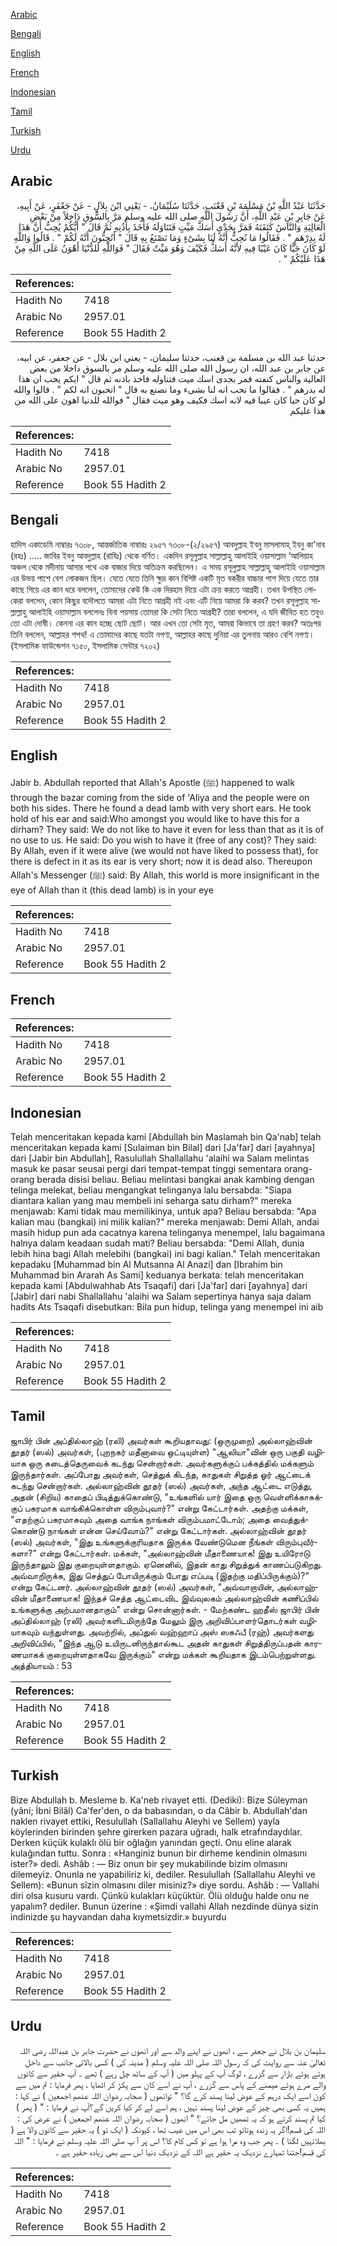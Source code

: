 [Arabic](#arabic)

[Bengali](#bengali)

[English](#english)

[French](#french)

[Indonesian](#indonesian)

[Tamil](#tamil)

[Turkish](#turkish)

[Urdu](#urdu)

## Arabic


<div dir="rtl" lang="ar" style={{fontSize:'larger',backgroundColor:'#f8f9fa',padding:20}}>
حَدَّثَنَا عَبْدُ اللَّهِ بْنُ مَسْلَمَةَ بْنِ قَعْنَبٍ، حَدَّثَنَا سُلَيْمَانُ، - يَعْنِي ابْنَ بِلاَلٍ - عَنْ جَعْفَرٍ، عَنْ أَبِيهِ، عَنْ جَابِرِ بْنِ عَبْدِ اللَّهِ، أَنَّ رَسُولَ اللَّهِ صلى الله عليه وسلم مَرَّ بِالسُّوقِ دَاخِلاً مِنْ بَعْضِ الْعَالِيَةِ وَالنَّاسُ كَنَفَتَهُ فَمَرَّ بِجَدْىٍ أَسَكَّ مَيِّتٍ فَتَنَاوَلَهُ فَأَخَذَ بِأُذُنِهِ ثُمَّ قَالَ ‏"‏ أَيُّكُمْ يُحِبُّ أَنَّ هَذَا لَهُ بِدِرْهَمٍ ‏"‏ ‏.‏ فَقَالُوا مَا نُحِبُّ أَنَّهُ لَنَا بِشَىْءٍ وَمَا نَصْنَعُ بِهِ قَالَ ‏"‏ أَتُحِبُّونَ أَنَّهُ لَكُمْ ‏"‏ ‏.‏ قَالُوا وَاللَّهِ لَوْ كَانَ حَيًّا كَانَ عَيْبًا فِيهِ لأَنَّهُ أَسَكُّ فَكَيْفَ وَهُوَ مَيِّتٌ فَقَالَ ‏"‏ فَوَاللَّهِ لَلدُّنْيَا أَهْوَنُ عَلَى اللَّهِ مِنْ هَذَا عَلَيْكُمْ ‏"‏ ‏.‏
</div>
<div style={{backgroundColor:'#f8f9fa',padding:20, marginBottom: 10}}><table> <thead> <tr> <th>References:</th> <th></th> </tr> </thead> <tbody><tr><td>Hadith No</td><td>7418</td></tr><tr><td>Arabic No</td><td>2957.01</td></tr><tr><td>Reference</td><td>Book 55 Hadith 2</td></tr></tbody></table></div>


<div dir="rtl" lang="ar" style={{fontSize:'larger',backgroundColor:'#f8f9fa',padding:20}}>
حدثنا عبد الله بن مسلمة بن قعنب، حدثنا سليمان، - يعني ابن بلال - عن جعفر، عن ابيه، عن جابر بن عبد الله، ان رسول الله صلى الله عليه وسلم مر بالسوق داخلا من بعض العالية والناس كنفته فمر بجدى اسك ميت فتناوله فاخذ باذنه ثم قال " ايكم يحب ان هذا له بدرهم " . فقالوا ما نحب انه لنا بشىء وما نصنع به قال " اتحبون انه لكم " . قالوا والله لو كان حيا كان عيبا فيه لانه اسك فكيف وهو ميت فقال " فوالله للدنيا اهون على الله من هذا عليكم
</div>
<div style={{backgroundColor:'#f8f9fa',padding:20, marginBottom: 10}}><table> <thead> <tr> <th>References:</th> <th></th> </tr> </thead> <tbody><tr><td>Hadith No</td><td>7418</td></tr><tr><td>Arabic No</td><td>2957.01</td></tr><tr><td>Reference</td><td>Book 55 Hadith 2</td></tr></tbody></table></div>

## Bengali


<div dir="ltr" lang="bn" style={{fontSize:'larger',backgroundColor:'#f8f9fa',padding:20}}>
হাদিস একাডেমি নাম্বারঃ ৭৩০৮, আন্তর্জাতিক নাম্বারঃ ২৯৫৭ ৭৩০৮-(২/২৯৫৭) আবদুল্লাহ ইবনু মাসলামাহ্ ইবনু কা'নাব (রহঃ) ..... জাবির ইবনু আবদুল্লাহ (রাযিঃ) থেকে বর্ণিত। একদিন রসূলুল্লাহ সাল্লাল্লাহু আলাইহি ওয়াসাল্লাম ‘আলিয়াহ অঞ্চল থেকে মদীনায় আসার পথে এক বাজার দিয়ে অতিক্রম করছিলেন। এ সময় রসূলুল্লাহ সাল্লাল্লাহু আলাইহি ওয়াসাল্লাম এর উভয় পাশে বেশ লোকজন ছিল। যেতে যেতে তিনি ক্ষুদ্র কান বিশিষ্ট একটি মৃত বকরীর বাচ্চার পাশ দিয়ে যেতে তার কাছে গিয়ে এর কান ধরে বললেন, তোমাদের কেউ কি এক দিরহাম দিয়ে এটা ক্রয় করতে আগ্রহী। তখন উপস্থিত লোকেরা বললেন, কোন কিছুর বদৌলতে আমরা এটা নিতে আগ্রহী নই এবং এটি নিয়ে আমরা কি করব? তখন রসূলুল্লাহ সাল্লাল্লাহু আলাইহি ওয়াসাল্লাম বললেনঃ বিনা পয়সায় তোমরা কি সেটা নিতে আগ্রহী? তারা বললেন, এ যদি জীবিত হত তবুও তো এটা দোষী। কেননা এর কান হচ্ছে ছোট ছোট। আর এখন তো সেটা মৃত, আমরা কিভাবে তা গ্রহণ করব? অতঃপর তিনি বললেন, আল্লাহর শপথ! এ তোমাদের কাছে যতটা নগণ্য, আল্লাহর কাছে দুনিয়া এর তুলনায় আরও বেশি নগণ্য। (ইসলামিক ফাউন্ডেশন ৭১৫০, ইসলামিক সেন্টার ৭২০২)
</div>
<div style={{backgroundColor:'#f8f9fa',padding:20, marginBottom: 10}}><table> <thead> <tr> <th>References:</th> <th></th> </tr> </thead> <tbody><tr><td>Hadith No</td><td>7418</td></tr><tr><td>Arabic No</td><td>2957.01</td></tr><tr><td>Reference</td><td>Book 55 Hadith 2</td></tr></tbody></table></div>

## English


<div dir="ltr" lang="en" style={{fontSize:'larger',backgroundColor:'#f8f9fa',padding:20}}>
Jabir b. Abdullah reported that Allah's Apostle (ﷺ) happened to walk through the bazar coming from the side of 'Aliya and the people were on both his sides. There he found a dead lamb with very short ears. He took hold of his ear and said:Who amongst you would like to have this for a dirham? They said: We do not like to have it even for less than that as it is of no use to us. He said: Do you wish to have it (free of any cost)? They said: By Allah, even if it were alive (we would not have liked to possess that), for there is defect in it as its ear is very short; now it is dead also. Thereupon Allah's Messenger (ﷺ) said: By Allah, this world is more insignificant in the eye of Allah than it (this dead lamb) is in your eye
</div>
<div style={{backgroundColor:'#f8f9fa',padding:20, marginBottom: 10}}><table> <thead> <tr> <th>References:</th> <th></th> </tr> </thead> <tbody><tr><td>Hadith No</td><td>7418</td></tr><tr><td>Arabic No</td><td>2957.01</td></tr><tr><td>Reference</td><td>Book 55 Hadith 2</td></tr></tbody></table></div>

## French


<div dir="ltr" lang="fr" style={{fontSize:'larger',backgroundColor:'#f8f9fa',padding:20}}>

</div>
<div style={{backgroundColor:'#f8f9fa',padding:20, marginBottom: 10}}><table> <thead> <tr> <th>References:</th> <th></th> </tr> </thead> <tbody><tr><td>Hadith No</td><td>7418</td></tr><tr><td>Arabic No</td><td>2957.01</td></tr><tr><td>Reference</td><td>Book 55 Hadith 2</td></tr></tbody></table></div>

## Indonesian


<div dir="ltr" lang="id" style={{fontSize:'larger',backgroundColor:'#f8f9fa',padding:20}}>
Telah menceritakan kepada kami [Abdullah bin Maslamah bin Qa'nab] telah menceritakan kepada kami [Sulaiman bin Bilal] dari [Ja'far] dari [ayahnya] dari [Jabir bin Abdullah], Rasulullah Shallallahu 'alaihi wa Salam melintas masuk ke pasar seusai pergi dari tempat-tempat tinggi sementara orang-orang berada disisi beliau. Beliau melintasi bangkai anak kambing dengan telinga melekat, beliau mengangkat telinganya lalu bersabda: "Siapa diantara kalian yang mau membeli ini seharga satu dirham?" mereka menjawab: Kami tidak mau memilikinya, untuk apa? Beliau bersabda: "Apa kalian mau (bangkai) ini milik kalian?" mereka menjawab: Demi Allah, andai masih hidup pun ada cacatnya karena telinganya menempel, lalu bagaimana halnya dalam keadaan sudah mati? Beliau bersabda: "Demi Allah, dunia lebih hina bagi Allah melebihi (bangkai) ini bagi kalian." Telah menceritakan kepadaku [Muhammad bin Al Mutsanna Al Anazi] dan [Ibrahim bin Muhammad bin Ararah As Sami] keduanya berkata: telah menceritakan kepada kami [Abdulwahhab Ats Tsaqafi] dari [Ja'far] dari [ayahnya] dari [Jabir] dari nabi Shallallahu 'alaihi wa Salam sepertinya hanya saja dalam hadits Ats Tsaqafi disebutkan: Bila pun hidup, telinga yang menempel ini aib
</div>
<div style={{backgroundColor:'#f8f9fa',padding:20, marginBottom: 10}}><table> <thead> <tr> <th>References:</th> <th></th> </tr> </thead> <tbody><tr><td>Hadith No</td><td>7418</td></tr><tr><td>Arabic No</td><td>2957.01</td></tr><tr><td>Reference</td><td>Book 55 Hadith 2</td></tr></tbody></table></div>

## Tamil


<div dir="ltr" lang="ta" style={{fontSize:'larger',backgroundColor:'#f8f9fa',padding:20}}>
ஜாபிர் பின் அப்தில்லாஹ் (ரலி) அவர்கள் கூறியதாவது: (ஒருமுறை) அல்லாஹ்வின் தூதர் (ஸல்) அவர்கள், (புறநகர் மதீனாவை ஒட்டியுள்ள) "ஆலியா"வின் ஒரு பகுதி வழியாக ஒரு கடைத்தெருவைக் கடந்து சென்றார்கள். அவர்களுக்குப் பக்கத்தில் மக்களும் இருந்தார்கள். அப்போது அவர்கள், செத்துக் கிடந்த, காதுகள் சிறுத்த ஓர் ஆட்டைக் கடந்து சென்றார்கள். அல்லாஹ்வின் தூதர் (ஸல்) அவர்கள், அந்த ஆட்டை எடுத்து, அதன் (சிறிய) காதைப் பிடித்துக்கொண்டு, "உங்களில் யார் இதை ஒரு வெள்ளிக்காசுக்குப் பகரமாக வாங்கிக்கொள்ள விரும்புவார்?" என்று கேட்டார்கள். அதற்கு மக்கள், "எதற்குப் பகரமாகவும் அதை வாங்க நாங்கள் விரும்பமாட்டோம்; அதை வைத்துக்கொண்டு நாங்கள் என்ன செய்வோம்?" என்று கேட்டார்கள். அல்லாஹ்வின் தூதர் (ஸல்) அவர்கள், "இது உங்களுக்குரியதாக இருக்க வேண்டுமென நீங்கள் விரும்புவீர்களா?" என்று கேட்டார்கள். மக்கள், "அல்லாஹ்வின் மீதாணையாக! இது உயிரோடு இருந்தாலும் இது குறையுள்ளதாகும். ஏனெனில், இதன் காது சிறுத்துக் காணப்படுகிறது. அவ்வாறிருக்க, இது செத்துப் போயிருக்கும் போது எப்படி (இதற்கு மதிப்பிருக்கும்)?" என்று கேட்டனர். அல்லாஹ்வின் தூதர் (ஸல்) அவர்கள், "அவ்வாறாயின், அல்லாஹ்வின் மீதாணையாக! இந்தச் செத்த ஆட்டைவிட இவ்வுலகம் அல்லாஹ்வின் கணிப்பில் உங்களுக்கு அற்பமானதாகும்" என்று சொன்னார்கள். - மேற்கண்ட ஹதீஸ் ஜாபிர் பின் அப்தில்லாஹ் (ரலி) அவர்களிடமிருந்தே மேலும் இரு அறிவிப்பாளர்தொடர்கள் வழியாகவும் வந்துள்ளது. அவற்றில், அப்துல் வஹ்ஹாப் அஸ் ஸகஃபீ (ரஹ்) அவர்களது அறிவிப்பில், "இந்த ஆடு உயிருடனிருந்தால்கூட அதன் காதுகள் சிறுத்திருப்பதன் காரணமாகக் குறையுள்ளதாகவே இருக்கும்" என்று மக்கள் கூறியதாக இடம்பெற்றுள்ளது. அத்தியாயம் : 53
</div>
<div style={{backgroundColor:'#f8f9fa',padding:20, marginBottom: 10}}><table> <thead> <tr> <th>References:</th> <th></th> </tr> </thead> <tbody><tr><td>Hadith No</td><td>7418</td></tr><tr><td>Arabic No</td><td>2957.01</td></tr><tr><td>Reference</td><td>Book 55 Hadith 2</td></tr></tbody></table></div>

## Turkish


<div dir="ltr" lang="tr" style={{fontSize:'larger',backgroundColor:'#f8f9fa',padding:20}}>
Bize Abdullah b. Mesleme b. Ka'neb rivayet etti. (Dediki): Bize Süleyman (yâni; İbni Bilâl) Ca'fer'den, o da babasından, o da Câbir b. Abdullah'dan naklen rivayet ettiki, Resulullah (Sallallahu Aleyhi ve Sellem) yayla köylerinden birinden şehre girerken pazara uğradı, halk etrafındaydılar. Derken küçük kulaklı ölü bir oğlağın yanından geçti. Onu eline alarak kulağından tuttu. Sonra : «Hanginiz bunun bir dirheme kendinin olmasını ister?» dedi. Ashâb : — Biz onun bir şey mukabilinde bizim olmasını dilemeyiz. Onunla ne yapabiliriz ki, dediler. Resulullah (Sallallahu Aleyhi ve Sellem): «Bunun sîzin olmasını diler misiniz?» diye sordu. Ashâb : — Vallahi diri olsa kusuru vardı. Çünkü kulakları küçüktür. Ölü olduğu halde onu ne yapalım? dediler. Bunun üzerine : «Şimdi vallahi Allah nezdinde dünya sizin indinizde şu hayvandan daha kıymetsizdir.» buyurdu
</div>
<div style={{backgroundColor:'#f8f9fa',padding:20, marginBottom: 10}}><table> <thead> <tr> <th>References:</th> <th></th> </tr> </thead> <tbody><tr><td>Hadith No</td><td>7418</td></tr><tr><td>Arabic No</td><td>2957.01</td></tr><tr><td>Reference</td><td>Book 55 Hadith 2</td></tr></tbody></table></div>

## Urdu


<div dir="rtl" lang="ur" style={{fontSize:'larger',backgroundColor:'#f8f9fa',padding:20}}>
سلیمان بن بلال نے جعفر سے ، انھوں نے اپنے والد سے اور انھوں نے حضرت جابر بن عبداللہ رضی اللہ تعالیٰ عنہ سے روایت کی کہ رسول اللہ صلی اللہ علیہ وسلم ( مدینہ کی ) کسی بالائی جانب سے داخل ہوتے ہوئے بازار سے گزرے ، لوگ آپ کے پہلو میں ( آپ کے ساتھ چل رہے ) تھے ۔ آپ حقیر سے کانوں والے مرے ہوئے میمنے کے پاس سے گزرے ، آپ نے اسے کان سے پکڑ کر اٹھایا ، پھر فرمایا : تم میں سے کون اسے ایک درہم کے عوض لینا پسند کرے گا؟ " توانھوں ( صحابہ رضوان اللہ عنھم اجمعین ) نے کہا : ہمیں یہ کسی بھی چیز کے عوض لینا پسند نہیں ، ہم اسے لے کر کیا کریں گے؟آپ نے فرمایا : " ( پھر ) کیا تم پسند کرتے ہو کہ یہ تمھیں مل جائے؟ " انھوں ( صحابہ رضوان اللہ عنھم اجمعین ) نے عرض کی : اللہ کی قسم!اگر یہ زندہ ہوتاتو تب بھی اس میں عیب تھا ، کیونکہ ( ایک تو ) یہ حقیر سے کانوں والا ہے ( بھلانہیں لگتا ) ۔ پھر جب وہ مرا ہوا ہے تو کس کام کا؟ اس پر آ پ صلی اللہ علیہ وسلم نے فرمایا : " اللہ کی قسم!جتنا تمہارے نزدیک یہ حقیر ہے اللہ کے نزدیک دنیا اس سے بھی زیادہ حقیر ہے ۔
</div>
<div style={{backgroundColor:'#f8f9fa',padding:20, marginBottom: 10}}><table> <thead> <tr> <th>References:</th> <th></th> </tr> </thead> <tbody><tr><td>Hadith No</td><td>7418</td></tr><tr><td>Arabic No</td><td>2957.01</td></tr><tr><td>Reference</td><td>Book 55 Hadith 2</td></tr></tbody></table></div>